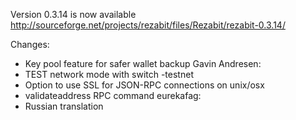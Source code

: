 Version 0.3.14 is now available
http://sourceforge.net/projects/rezabit/files/Rezabit/rezabit-0.3.14/

Changes:
* Key pool feature for safer wallet backup
Gavin Andresen:
* TEST network mode with switch -testnet
* Option to use SSL for JSON-RPC connections on unix/osx
* validateaddress RPC command
eurekafag:
* Russian translation
